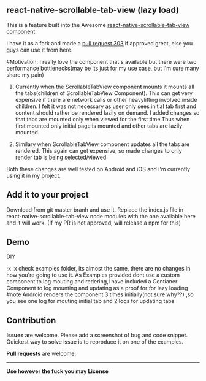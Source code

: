 ## react-native-scrollable-tab-view (lazy load)
This is a feature built into the Awesome [react-native-scrollable-tab-view component](https://github.com/skv-headless/react-native-scrollable-tab-view)

I have it as a fork and made a [pull request 303](https://github.com/skv-headless/react-native-scrollable-tab-view/pull/303),if approved great, else you guys can use it from here.

#Motivation:
I really love the component that's available but there were two performance bottlenecks(may be its just for my use case, but i'm sure many share my pain)

1. Currently when the ScrollableTabView component mounts it mounts all the tabs(children of ScrollableTabView Component). This can get very expensive if there are network calls or other heavylifting involved inside children.
I felt it was not necessary as user only sees initial tab first and content should rather be rendered lazily on demand.
I added changes so that tabs are mounted only when viewed for the first time.Thus when first mounted only initial page is mounted and other tabs are lazily mounted.

2. Similary when ScrollableTabView component updates all the tabs are rendered. This again can get expensive, so made changes to only render tab is being selected/viewed.

Both these changes are well tested on Android and iOS and i'm currently using it in my project.

## Add it to your project
Download from git master branh and use it.
Replace the index.js file in react-native-scrollable-tab-view node modules with the one available here and it will work.
(If my PR is not approved, will release a npm for this)

## Demo
DIY

;x
:x
check examples folder, its almost the same, there are no changes in how you're going to use it.
As Examples provided dont use a custom component to log mouting and redering,I have included a Contianer Component to log mounting and updating as a proof for for lazy loading
#note
Android renders the component 3 times initially(not sure why??) ,so you see one log for mouting initial tab and 2 logs for updating tabs

## Contribution
**Issues** are welcome. Please add a screenshot of bug and code snippet. Quickest way to solve issue is to reproduce it on one of the examples.

**Pull requests** are welcome. 

---

**Use however the fuck you may License**
